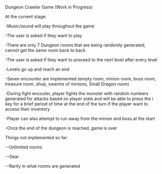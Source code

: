 Dungeon Crawler Game (Work in Progress)

At the current stage: 

-Music/sound will play throughout the game

-The user is asked if they want to play 

-There are only 7 Dungeon rooms that are being randomly generated, cannot get the same room back to back

-The user is asked if they want to proceed to the next level after every level

-Levels go up and reach an end 

-Seven encounter are implemented (empty room, minion room, boss room, treasure room, shop, swarms of minions, Small Dragon room)

-During fight encouter, player fights the monster with random numbers generated for attacks based on player stats and will be able to press the i key for a brief period of time at the end of the turn if the player want to access their inventory

-Player can also attempt to run away from the minion and boss at the start

-Once the end of the dungeon is reached, game is over 



Things not implemented so far:

--Unlimited rooms

--Gear

--Rarity in what rooms are generated